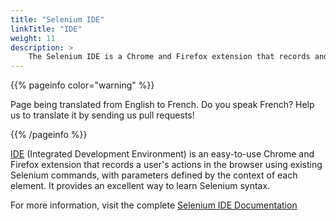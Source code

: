 ```yaml
---
title: "Selenium IDE"
linkTitle: "IDE"
weight: 11
description: >
    The Selenium IDE is a Chrome and Firefox extension that records and plays back a user's actions.
---
```


{{% pageinfo color="warning" %}}
<p class="lead">
   <i class="fas fa-language display-4"></i> 
   Page being translated from 
   English to French. Do you speak French? Help us to translate
   it by sending us pull requests!
</p>
{{% /pageinfo %}}

[IDE](//selenium.dev/selenium-ide) (Integrated Development Environment)
is an easy-to-use Chrome and Firefox extension that records a user's
actions in the browser using existing Selenium commands, 
with parameters defined by the context of each element. 
It provides an excellent way to learn Selenium syntax.

For more information, visit the complete
[Selenium IDE Documentation](https://www.selenium.dev/selenium-ide/docs/en/introduction/getting-started)
